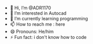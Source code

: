 - 👋 Hi, I’m @ADR1170
- 👀 I’m interested in Autocad
- 🌱 I’m currently learning programming
- 📫 How to reach me : here
- 😄 Pronouns: He/him
- ⚡ Fun fact: i don't know how to code

<!---
ADR1170/ADR1170 is a ✨ special ✨ repository because its `README.md` (this file) appears on your GitHub profile.
You can click the Preview link to take a look at your changes.
--->
